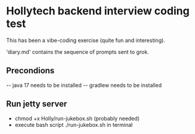 # Hollytech backend interview coding test #

This has been a vibe-coding exercise (quite fun and interesting).

'diary.md' contains the sequence of prompts sent to grok.

## Precondions ##

-- java 17 needs to be installed
-- gradlew needs to be installed

## Run jetty server ##

- chmod +x Holly/run-jukebox.sh (probably needed)
- execute bash script ./run-jukebox.sh in terminal
